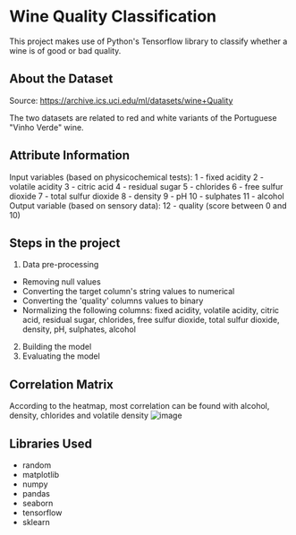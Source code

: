 # Wine Quality Classification
This project makes use of Python's Tensorflow library to classify whether a wine is of good or bad quality.

## About the Dataset
Source: https://archive.ics.uci.edu/ml/datasets/wine+Quality

The two datasets are related to red and white variants of the Portuguese "Vinho Verde" wine.

## Attribute Information
Input variables (based on physicochemical tests):
1 - fixed acidity
2 - volatile acidity
3 - citric acid
4 - residual sugar
5 - chlorides
6 - free sulfur dioxide
7 - total sulfur dioxide
8 - density
9 - pH
10 - sulphates
11 - alcohol
Output variable (based on sensory data):
12 - quality (score between 0 and 10)

## Steps in the project
1. Data pre-processing
  * Removing null values
  * Converting the target column's string values to numerical
  * Converting the 'quality' columns values to binary
  * Normalizing the following columns: fixed acidity, volatile acidity, citric acid, residual sugar, chlorides, free sulfur dioxide, total sulfur dioxide, density, pH, sulphates, alcohol
2. Building the model
3. Evaluating the model

## Correlation Matrix
According to the heatmap, most correlation can be found with alcohol, density, chlorides and volatile density
![image](https://user-images.githubusercontent.com/89472841/195724405-f0e2171d-6897-4a6d-8d6e-a93742ebbe5d.png)

## Libraries Used
* random
* matplotlib
* numpy
* pandas
* seaborn
* tensorflow 
* sklearn
